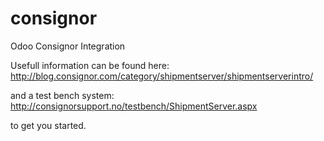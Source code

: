 # consignor
Odoo Consignor Integration

Usefull information can be found here:
http://blog.consignor.com/category/shipmentserver/shipmentserverintro/

and a test bench system:
http://consignorsupport.no/testbench/ShipmentServer.aspx

to get you started.
